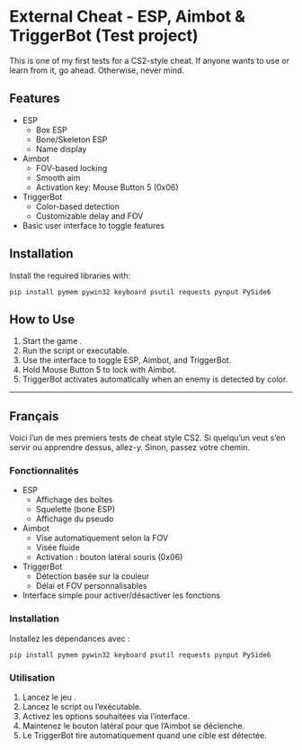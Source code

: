 # External Cheat - ESP, Aimbot & TriggerBot (Test project)

This is one of my first tests for a CS2-style cheat. If anyone wants to use or learn from it, go ahead. Otherwise, never mind.

## Features

- ESP
  - Box ESP
  - Bone/Skeleton ESP
  - Name display
- Aimbot
  - FOV-based locking
  - Smooth aim
  - Activation key: Mouse Button 5 (0x06)
- TriggerBot
  - Color-based detection
  - Customizable delay and FOV
- Basic user interface to toggle features

## Installation

Install the required libraries with:

```
pip install pymem pywin32 keyboard psutil requests pynput PySide6
```

## How to Use

1. Start the game .
2. Run the script or executable.
3. Use the interface to toggle ESP, Aimbot, and TriggerBot.
4. Hold Mouse Button 5 to lock with Aimbot.
5. TriggerBot activates automatically when an enemy is detected by color.

---

## Français

Voici l’un de mes premiers tests de cheat style CS2. Si quelqu’un veut s’en servir ou apprendre dessus, allez-y. Sinon, passez votre chemin.

### Fonctionnalités

- ESP
  - Affichage des boîtes
  - Squelette (bone ESP)
  - Affichage du pseudo
- Aimbot
  - Vise automatiquement selon la FOV
  - Visée fluide
  - Activation : bouton latéral souris (0x06)
- TriggerBot
  - Détection basée sur la couleur
  - Délai et FOV personnalisables
- Interface simple pour activer/désactiver les fonctions

### Installation

Installez les dépendances avec :

```
pip install pymem pywin32 keyboard psutil requests pynput PySide6
```

### Utilisation

1. Lancez le jeu .
2. Lancez le script ou l’exécutable.
3. Activez les options souhaitées via l’interface.
4. Maintenez le bouton latéral pour que l’Aimbot se déclenche.
5. Le TriggerBot tire automatiquement quand une cible est détectée.
